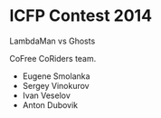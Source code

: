 ICFP Contest 2014
=======

LambdaMan vs Ghosts

CoFree CoRiders team.

* Eugene Smolanka
* Sergey Vinokurov
* Ivan Veselov
* Anton Dubovik
